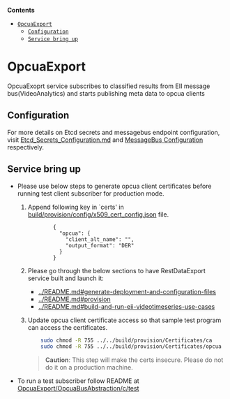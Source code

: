 **Contents**

- [`OpcuaExport`](#opcuaexport)
  - [`Configuration`](#configuration)
  - [`Service bring up`](#service-bring-up)

# OpcuaExport

OpcuaExoprt service subscribes to classified results from EII message bus(VideoAnalytics) and starts publishing meta data to opcua clients

## Configuration

For more details on Etcd secrets and messagebus endpoint configuration, visit [Etcd_Secrets_Configuration.md](https://github.com/open-edge-insights/eii-core/blob/master/Etcd_Secrets_Configuration.md) and
[MessageBus Configuration](https://github.com/open-edge-insights/eii-core/blob/master/common/libs/ConfigMgr/README.md#interfaces) respectively.

## Service bring up

* Please use below steps to generate opcua client certificates before running test client subscriber for production mode.

   1. Append following key in `certs' in [build/provision/config/x509_cert_config.json](https://github.com/open-edge-insights/eii-core/blob/master/build/provision/config/x509_cert_config.json) file.
        ```
                {
                  "opcua": {
                    "client_alt_name": "",
			        "output_format": "DER"
                  }
                }
        ```

    2. Please go through the below sections to have RestDataExport 
       service built and launch it:
        - [../README.md#generate-deployment-and-configuration-files](https://github.com/open-edge-insights/eii-core/blob/master/README.md#generate-deployment-and-configuration-files)
        - [../README.md#provision](https://github.com/open-edge-insights/eii-core/blob/master/README.md#provision)
        - [../README.md#build-and-run-eii-videotimeseries-use-cases](https://github.com/open-edge-insights/eii-core/blob/master/README.md#build-and-run-eii-videotimeseries-use-cases)

    3. Update opcua client certificate access so that sample test program 
       can access the certificates.

        ```sh
            sudo chmod -R 755 ../../build/provision/Certificates/ca
            sudo chmod -R 755 ../../build/provision/Certificates/opcua
        ```

        > **Caution**: This step will make the certs insecure. Please do not do it on a production machine.

* To run a test subscriber follow README at [OpcuaExport/OpcuaBusAbstraction/c/test](OpcuaBusAbstraction/c/test)

